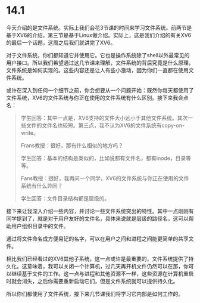 # 14.1

今天介绍的是文件系统。实际上我们会花3节课的时间来学习文件系统。前两节是基于XV6的介绍，第三节是基于Linux做介绍。实际上，这是我们介绍的有关XV6的最后一个话题，这周之后我们就讲完了XV6。

对于文件系统，你们都知道它并使用它。它也是操作系统除了shell以外最常见的用户接口。所以我们希望通过这几节课来理解，文件系统的背后究竟是什么原理，文件系统是如何实现的。这些内容还是让人有些小激动，因为你们一直都在使用文件系统。

或许在深入到任何一个细节之前，你会想要从一个问题开始：既然你每天都使用了文件系统，XV6的文件系统与你正在使用的文件系统有什么区别。接下来我会点名：

> 学生回答：其中一点是，XV6支持的文件大小远小于其他文件系统。其次一些文件的文件名也较短。第三点，我不认为XV6的文件系统有copy-on-write。
>
> Frans教授：很好，那有什么相似的地方吗？
>
> 学生回答：基本的结构是类似的，比如说都有文件名，都有inode，目录等等。
>
> Fans教授：很好，我再问一个同学，XV6的文件系统与你正在使用的文件系统有什么异同？
>
> 学生回答：文件目录结构都是层级的。

接下来让我深入介绍一些内容，并讨论一些文件系统突出的特性。其中一点刚刚有同学提到了，就是对于用户友好的文件名，具体来说就是层级的路径名，这可以帮助用户组织目录中的文件。

通过将文件命名成方便易记的名字，可以在用户之间和进程之间能更简单的共享文件。

相比我们已经看过的XV6其他子系统，这一点或许是最重要的，文件系统提供了持久化。这意味着，我可以关闭一个计算机，过几天再开机文件仍然可以在那，你可以继续基于文件的工作。这一点与进程和其他资源不一样，这些资源在计算机重启时就会消失，之后你需要重新启动它们，但是文件系统就可以提供持久化。

所以你们都使用了文件系统，接下来几节课我们将学习它内部是如何工作的。

